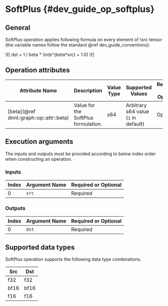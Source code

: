 # SoftPlus {#dev_guide_op_softplus}

## General

SoftPlus operation applies following formula on every element of \src tensor 
(the variable names follow the standard @ref dev_guide_conventions):

\f[ dst = 1 / beta * \ln(e^{beta*src} + 1.0) \f]

## Operation attributes

Attribute Name | Description | Value Type | Supported Values | Required or Optional
-- | -- | -- | -- | --
[beta](@ref dnnl::graph::op::attr::beta) | Value for the SoftPlus formulation. | s64 | Arbitrary s64 value (`1` in default) | Optional

## Execution arguments

The inputs and outputs must be provided according to below index order when
constructing an operation.

### Inputs

Index | Argument Name | Required or Optional
-- | -- | --
0 | `src` | Required

### Outputs

Index | Argument Name | Required or Optional
-- | -- | --
0 | `dst` |Required

## Supported data types

SoftPlus operation supports the following data type combinations.

Src | Dst
-- | --
f32 | f32
bf16 | bf16
f16 | f16
